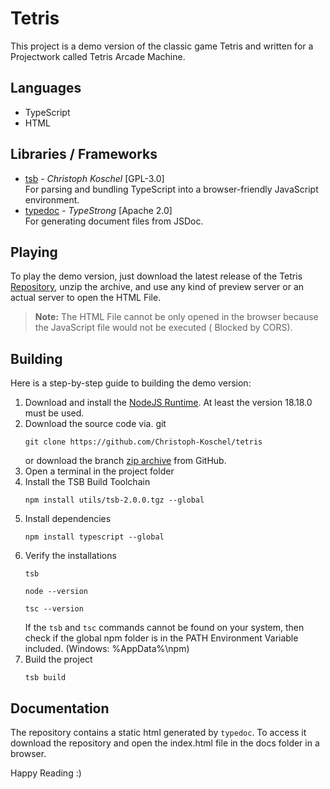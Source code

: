 # Tetris

This project is a demo version of the classic game Tetris and written for a Projectwork called Tetris Arcade Machine.

## Languages

- TypeScript
- HTML

## Libraries / Frameworks

- [tsb](https://github.com/Christoph-Koschel/tsb) - _Christoph Koschel_ [GPL-3.0] \
  For parsing and bundling TypeScript into a browser-friendly JavaScript environment.
- [typedoc](https://github.com/TypeStrong/typedoc) - _TypeStrong_ [Apache 2.0] \
  For generating document files from JSDoc.

## Playing

To play the demo version, just download the latest release of the
Tetris [Repository](https://github.com/Christoph-Koschel/tetris), unzip the archive, and use any kind of preview server
or an actual server to open the HTML File.

> **Note:** The HTML File cannot be only opened in the browser because the JavaScript file would not be executed (
> Blocked by CORS).

## Building

Here is a step-by-step guide to building the demo version:

1. Download and install the [NodeJS Runtime](https://nodejs.org/en). At least the version 18.18.0 must be used.
2. Download the source code
   via. git
   ```shell
   git clone https://github.com/Christoph-Koschel/tetris
   ```
   or download the branch [zip archive](https://github.com/Christoph-Koschel/tetris/archive/refs/heads/master.zip) from
   GitHub.
3. Open a terminal in the project folder
4. Install the TSB Build Toolchain
   ```shell
   npm install utils/tsb-2.0.0.tgz --global
   ```
5. Install dependencies
   ```shell
   npm install typescript --global
   ```  
6. Verify the installations
   ```shell
   tsb
   ```
   ```shell
   node --version
   ```
   ```shell
   tsc --version
   ```
   If the `tsb` and `tsc` commands cannot be found on your system, then check if the global npm folder is in the PATH
   Environment Variable included. (Windows: %AppData%\npm)
7. Build the project
   ```shell
   tsb build
   ```

## Documentation

The repository contains a static html generated by `typedoc`. To access it download the repository and open the
index.html file in the docs folder in a browser.

Happy Reading :)